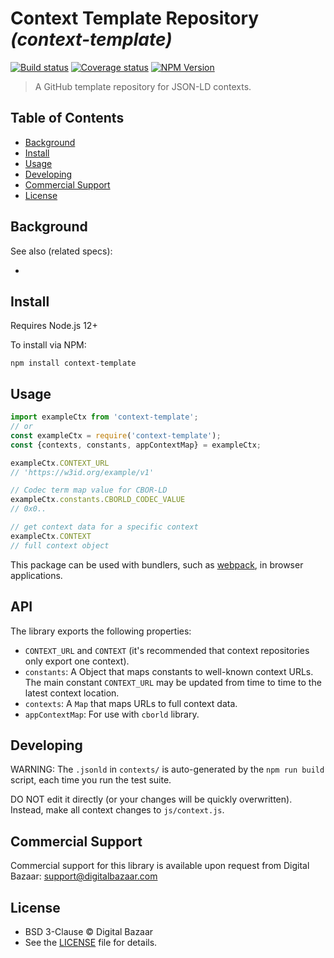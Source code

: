 # Context Template Repository _(context-template)_

[![Build status](https://img.shields.io/github/workflow/status/digitalbazaar/context-template/Node.js%20CI)](https://github.com/digitalbazaar/context-template/actions?query=workflow%3A%22Node.js+CI%22)
[![Coverage status](https://img.shields.io/codecov/c/github/digitalbazaar/context-template)](https://codecov.io/gh/digitalbazaar/context-template)
[![NPM Version](https://img.shields.io/npm/v/context-template.svg)](https://npm.im/context-template)

> A GitHub template repository for JSON-LD contexts.

## Table of Contents

- [Background](#background)
- [Install](#install)
- [Usage](#usage)
- [Developing](#developing)
- [Commercial Support](#commercial-support)
- [License](#license)

## Background

See also (related specs):

*

## Install

Requires Node.js 12+

To install via NPM:

```
npm install context-template
```

## Usage

```js
import exampleCtx from 'context-template';
// or
const exampleCtx = require('context-template');
const {contexts, constants, appContextMap} = exampleCtx;

exampleCtx.CONTEXT_URL
// 'https://w3id.org/example/v1'

// Codec term map value for CBOR-LD
exampleCtx.constants.CBORLD_CODEC_VALUE
// 0x0..

// get context data for a specific context
exampleCtx.CONTEXT
// full context object
```

This package can be used with bundlers, such as [webpack][], in browser
applications.

## API

The library exports the following properties:
- `CONTEXT_URL` and `CONTEXT` (it's recommended that context repositories only export one context).
- `constants`: A Object that maps constants to well-known context URLs. The
  main constant `CONTEXT_URL` may be updated from time to time to the
  latest context location.
- `contexts`: A `Map` that maps URLs to full context data.
- `appContextMap`: For use with `cborld` library.

## Developing

WARNING: The `.jsonld` in `contexts/` is auto-generated by the `npm run build` script,
each time you run the test suite. 

DO NOT edit it directly (or your changes will be quickly overwritten).
Instead, make all context changes to `js/context.js`.

## Commercial Support

Commercial support for this library is available upon request from
Digital Bazaar: support@digitalbazaar.com

## License

- BSD 3-Clause © Digital Bazaar
- See the [LICENSE](./LICENSE) file for details.

[webpack]: https://webpack.js.org/
